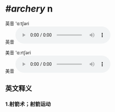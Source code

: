 # ***\#archery*** n
英音 'ɑːtʃəri  
英音
<audio src="./media/archery1_AAC.aac" controls="controls"></audio>

美音 'ɑːrtʃəri  
美音
<audio src="./media/archery1_AAC.aac" controls="controls"></audio>



  

英文释义
---
### 1.**射箭术；射箭运动**  



